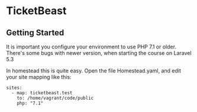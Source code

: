 # TicketBeast

## Getting Started

It is important you configure your environment to use PHP 7.1 or older. There's some bugs with newer version, when starting the course on Laravel 5.3

In homestead this is quite easy. Open the file Homestead.yaml, and edit your site mapping like this:

```~yaml
sites:
  - map: ticketbeast.test
    to: /home/vagrant/code/public
    php: "7.1"
```